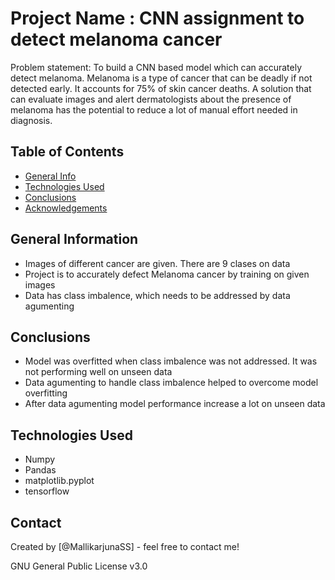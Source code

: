 # Project Name : CNN assignment to detect melanoma cancer 

Problem statement: To build a CNN based model which can accurately detect melanoma. Melanoma is a type of cancer that can be deadly if not detected early. It accounts for 75% of skin cancer deaths. A solution that can evaluate images and alert dermatologists about the presence of melanoma has the potential to reduce a lot of manual effort needed in diagnosis.

## Table of Contents
* [General Info](#general-information)
* [Technologies Used](#technologies-used)
* [Conclusions](#conclusions)
* [Acknowledgements](#acknowledgements)

<!-- You can include any other section that is pertinent to your problem -->

## General Information
- Images of different cancer are given. There are 9 clases on data
- Project is to accurately defect Melanoma cancer by training on given images
- Data has class imbalence, which needs to be addressed by data agumenting


<!-- You don't have to answer all the questions - just the ones relevant to your project. -->

## Conclusions
- Model was overfitted when class imbalence was not addressed. It was not performing well on unseen data
- Data agumenting to handle class imbalence helped to overcome model overfitting
- After data agumenting model performance increase a lot on unseen data


<!-- You don't have to answer all the questions - just the ones relevant to your project. -->


## Technologies Used
- Numpy
- Pandas
- matplotlib.pyplot
- tensorflow

<!-- As the libraries versions keep on changing, it is recommended to mention the version of library used in this project -->



## Contact
Created by [@MallikarjunaSS] - feel free to contact me!



<!-- ## License --> GNU General Public License v3.0

